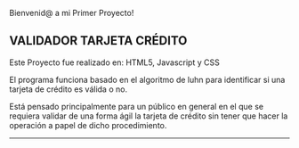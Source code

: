 Bienvenid@ a mi Primer Proyecto! 

VALIDADOR TARJETA CRÉDITO
------------------

Este Proyecto fue realizado en: HTML5, Javascript y CSS

El programa funciona basado en el algoritmo de luhn para identificar si una tarjeta de crédito es válida o no.

Está pensado principalmente para un público en general en el que se requiera validar de una forma ágil la tarjeta de crédito sin tener que hacer la operación a papel de dicho procedimiento.

-------------------
